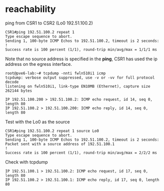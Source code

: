 # reachability

ping from CSR1 to CSR2 (Lo0 192.51.100.2)

```
CSR1#ping 192.51.100.2 repeat 1
Type escape sequence to abort.
Sending 1, 100-byte ICMP Echos to 192.51.100.2, timeout is 2 seconds:
!
Success rate is 100 percent (1/1), round-trip min/avg/max = 1/1/1 ms
``` 
Note that no source address is specified in the **ping**, CSR1 has used the ip address 
on the egress interface. 

```
root@pve6-lab:~# tcpdump -nnti fwln510i1 icmp
tcpdump: verbose output suppressed, use -v or -vv for full protocol decode
listening on fwln510i1, link-type EN10MB (Ethernet), capture size 262144 bytes

IP 192.51.100.200 > 192.51.100.2: ICMP echo request, id 14, seq 0, length 80
IP 192.51.100.2 > 192.51.100.200: ICMP echo reply, id 14, seq 0, length 80

```

Test with the Lo0 as the source
```
CSR1#ping 192.51.100.2 repeat 1 source Lo0
Type escape sequence to abort.
Sending 1, 100-byte ICMP Echos to 192.51.100.2, timeout is 2 seconds:
Packet sent with a source address of 192.51.100.1 
!
Success rate is 100 percent (1/1), round-trip min/avg/max = 2/2/2 ms
```
Check with tcpdump

```
IP 192.51.100.1 > 192.51.100.2: ICMP echo request, id 17, seq 0, length 80
IP 192.51.100.2 > 192.51.100.1: ICMP echo reply, id 17, seq 0, length 80
```


